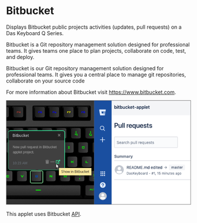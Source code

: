 # Bitbucket

Displays Bitbucket public projects activities (updates, pull requests) on a Das Keyboard Q Series.

Bitbucket is a Git repository management solution designed for professional teams.
It gives teams one place to plan projects, collaborate on code, test, and deploy.

Bitbucket is our Git repository management solution designed for professional teams.
It gives you a central place to manage git repositories, collaborate on your source code

For more information about Bitbucket visit <https://www.bitbucket.com>.

![Bitbucket applet on a Das Keyboard Q](assets/image.png "Das Keyboard Bitbucket applet")

This applet uses Bitbucket [API](https://developer.atlassian.com/bitbucket/api/2/reference/).
